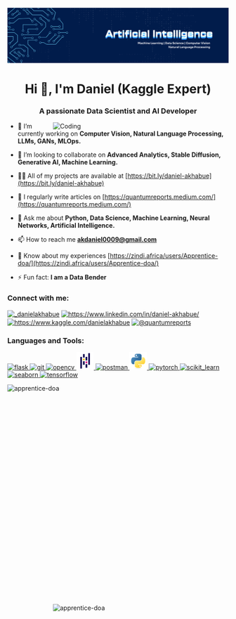 [![MasterHead](https://github.com/Apprentice-doa/Apprentice-doa/blob/main/Daniel%20Coverphoto%20linkedin.png)](https://bit.ly/daniel-akhabue)
<h1 align="center">Hi 👋, I'm Daniel (Kaggle Expert)</h1>
<h3 align="center">A passionate Data Scientist and AI Developer</h3>

<img align="right" alt="Coding" width="400" src="https://media.tenor.com/wA8Gx_UqnY4AAAAC/coding.gif">

- 🔭 I’m currently working on **Computer Vision, Natural Language Processing, LLMs, GANs, MLOps.**

- 👯 I’m looking to collaborate on **Advanced Analytics, Stable Diffusion, Generative AI, Machine Learning.**

- 👨‍💻 All of my projects are available at [https://bit.ly/daniel-akhabue](https://bit.ly/daniel-akhabue)

- 📝 I regularly write articles on [https://quantumreports.medium.com/](https://quantumreports.medium.com/)

- 💬 Ask me about **Python, Data Science, Machine Learning, Neural Networks, Artificial Intelligence.**

- 📫 How to reach me **akdaniel0009@gmail.com**

- 📄 Know about my experiences [https://zindi.africa/users/Apprentice-doa/](https://zindi.africa/users/Apprentice-doa/)

- ⚡ Fun fact: **I am a Data Bender**

<h3 align="left">Connect with me:</h3>
<p align="left">
<a href="https://twitter.com/_danielakhabue" target="blank"><img align="center" src="https://raw.githubusercontent.com/rahuldkjain/github-profile-readme-generator/master/src/images/icons/Social/twitter.svg" alt="_danielakhabue" height="30" width="40" /></a>
<a href="https://linkedin.com/in/https://www.linkedin.com/in/daniel-akhabue/" target="blank"><img align="center" src="https://raw.githubusercontent.com/rahuldkjain/github-profile-readme-generator/master/src/images/icons/Social/linked-in-alt.svg" alt="https://www.linkedin.com/in/daniel-akhabue/" height="30" width="40" /></a>
<a href="https://kaggle.com/https://www.kaggle.com/danielakhabue" target="blank"><img align="center" src="https://raw.githubusercontent.com/rahuldkjain/github-profile-readme-generator/master/src/images/icons/Social/kaggle.svg" alt="https://www.kaggle.com/danielakhabue" height="30" width="40" /></a>
<a href="https://medium.com/@quantumreports" target="blank"><img align="center" src="https://raw.githubusercontent.com/rahuldkjain/github-profile-readme-generator/master/src/images/icons/Social/medium.svg" alt="@quantumreports" height="30" width="40" /></a>
</p>

<h3 align="left">Languages and Tools:</h3>
<p align="left"> <a href="https://flask.palletsprojects.com/" target="_blank" rel="noreferrer"> <img src="https://www.vectorlogo.zone/logos/pocoo_flask/pocoo_flask-icon.svg" alt="flask" width="40" height="40"/> </a> <a href="https://git-scm.com/" target="_blank" rel="noreferrer"> <img src="https://www.vectorlogo.zone/logos/git-scm/git-scm-icon.svg" alt="git" width="40" height="40"/> </a> <a href="https://opencv.org/" target="_blank" rel="noreferrer"> <img src="https://www.vectorlogo.zone/logos/opencv/opencv-icon.svg" alt="opencv" width="40" height="40"/> </a> <a href="https://pandas.pydata.org/" target="_blank" rel="noreferrer"> <img src="https://raw.githubusercontent.com/devicons/devicon/2ae2a900d2f041da66e950e4d48052658d850630/icons/pandas/pandas-original.svg" alt="pandas" width="40" height="40"/> </a> <a href="https://postman.com" target="_blank" rel="noreferrer"> <img src="https://www.vectorlogo.zone/logos/getpostman/getpostman-icon.svg" alt="postman" width="40" height="40"/> </a> <a href="https://www.python.org" target="_blank" rel="noreferrer"> <img src="https://raw.githubusercontent.com/devicons/devicon/master/icons/python/python-original.svg" alt="python" width="40" height="40"/> </a> <a href="https://pytorch.org/" target="_blank" rel="noreferrer"> <img src="https://www.vectorlogo.zone/logos/pytorch/pytorch-icon.svg" alt="pytorch" width="40" height="40"/> </a> <a href="https://scikit-learn.org/" target="_blank" rel="noreferrer"> <img src="https://upload.wikimedia.org/wikipedia/commons/0/05/Scikit_learn_logo_small.svg" alt="scikit_learn" width="40" height="40"/> </a> <a href="https://seaborn.pydata.org/" target="_blank" rel="noreferrer"> <img src="https://seaborn.pydata.org/_images/logo-mark-lightbg.svg" alt="seaborn" width="40" height="40"/> </a> <a href="https://www.tensorflow.org" target="_blank" rel="noreferrer"> <img src="https://www.vectorlogo.zone/logos/tensorflow/tensorflow-icon.svg" alt="tensorflow" width="40" height="40"/> </a> </p>

<p><img align="left" src="https://github-readme-streak-stats.herokuapp.com/?user=apprentice-doa&" alt="apprentice-doa" width="400"  height="500"/></p>
<p>&nbsp;<img align="right" src="https://github-readme-stats.vercel.app/api?username=apprentice-doa&show_icons=true&locale=en" alt="apprentice-doa" width="400"  height="500" /></p>



